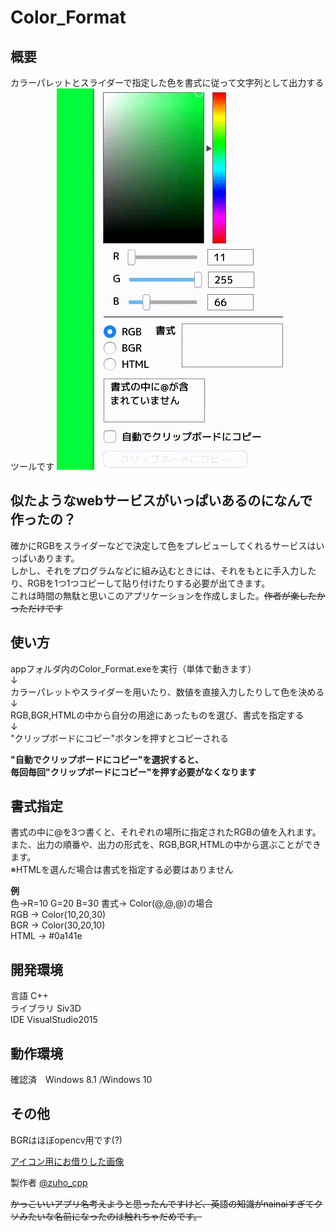 Color_Format
====

## 概要
カラーパレットとスライダーで指定した色を書式に従って文字列として出力するツールです
![](https://github.com/ueken0307/Color_Format/blob/master/etc/how_to_use.gif)

## 似たようなwebサービスがいっぱいあるのになんで作ったの？
確かにRGBをスライダーなどで決定して色をプレビューしてくれるサービスはいっぱいあります。  
しかし、それをプログラムなどに組み込むときには、それをもとに手入力したり、RGBを1つ1つコピーして貼り付けたりする必要が出てきます。  
これは時間の無駄と思いこのアプリケーションを作成しました。~~作者が楽したかっただけです~~  

## 使い方
appフォルダ内のColor_Format.exeを実行（単体で動きます）  
↓  
カラーパレットやスライダーを用いたり、数値を直接入力したりして色を決める  
↓  
RGB,BGR,HTMLの中から自分の用途にあったものを選び、書式を指定する  
↓  
"クリップボードにコピー"ボタンを押すとコピーされる  

**"自動でクリップボードにコピー"を選択すると、**  
**毎回毎回"クリップボードにコピー"を押す必要がなくなります**  

## 書式指定
書式の中に@を3つ書くと、それぞれの場所に指定されたRGBの値を入れます。  
また、出力の順番や、出力の形式を、RGB,BGR,HTMLの中から選ぶことができます。  
※HTMLを選んだ場合は書式を指定する必要はありません  

**例**  
色→R=10 G=20 B=30 書式→ Color(@,@,@)の場合  
RGB → Color(10,20,30)  
BGR → Color(30,20,10)  
HTML → #0a141e  

## 開発環境
言語 C++  
ライブラリ Siv3D  
IDE VisualStudio2015  

## 動作環境
確認済　Windows 8.1 /Windows 10  

## その他
BGRはほぼopencv用です(?)  
  
[アイコン用にお借りした画像](http://www.ac-illust.com/main/detail.php?id=555473&word=%25E8%2589%25B2%25E7%259B%25B8%25E7%2592%25B0RGB)  
  
製作者 [@zuho_cpp](https://twitter.com/zuho_cpp)  

~~かっこいいアプリ名考えようと思ったんですけど、英語の知識がnainaiすぎてクソみたいな名前になったのは触れちゃだめです。~~  
